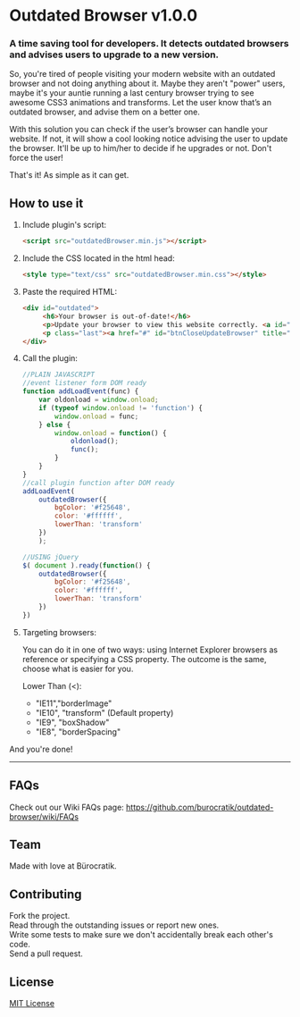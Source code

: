 # Outdated Browser v1.0.0

### A time saving tool for developers. It detects outdated browsers and advises users to upgrade to a new version.

So, you're tired of people visiting your modern website with an outdated browser and not doing anything about it.
Maybe they aren't "power" users, maybe it's your auntie running a last century browser trying to see awesome CSS3 animations and transforms. Let the user know that’s an outdated browser, and advise them on a better one.

With this solution you can check if the user’s browser can handle your website. If not, it will show a cool looking notice advising the user to update the browser. It'll be up to him/her to decide if he upgrades or not. Don't force the user!

That's it! As simple as it can get.


## How to use it


1. Include plugin's script:

    ```html
    <script src="outdatedBrowser.min.js"></script>
    ```

2. Include the CSS located in the html head:

    ```html
    <style type="text/css" src="outdatedBrowser.min.css"></style>
    ```

3. Paste the required HTML:

    ```html
    <div id="outdated">
         <h6>Your browser is out-of-date!</h6>
         <p>Update your browser to view this website correctly. <a id="btnUpdateBrowser" href="http://outdatedbrowser.com/">Update my browser now </a></p>
         <p class="last"><a href="#" id="btnCloseUpdateBrowser" title="Close">&times;</a></p>
    </div>
    ```




4. Call the plugin:

    ```javascript
    //PLAIN JAVASCRIPT
    //event listener form DOM ready
    function addLoadEvent(func) {
        var oldonload = window.onload;
        if (typeof window.onload != 'function') {
            window.onload = func;
        } else {
            window.onload = function() {
                oldonload();
                func();
            }
        }
    }
    //call plugin function after DOM ready
    addLoadEvent(
        outdatedBrowser({
            bgColor: '#f25648',
            color: '#ffffff',
            lowerThan: 'transform'
        })
        );

    //USING jQuery
    $( document ).ready(function() {
        outdatedBrowser({
            bgColor: '#f25648',
            color: '#ffffff',
            lowerThan: 'transform'
        })
    })
    ```

5. Targeting browsers:

    You can do it in one of two ways: using Internet Explorer browsers as reference or specifying a CSS property. The outcome is the same, choose what is easier for you.


    Lower Than (<):
    * "IE11","borderImage"
    * "IE10", "transform" (Default property)
    * "IE9", "boxShadow"
    * "IE8", "borderSpacing"


And you're done!
***

<!--## Structure

The basic structure of the project is given in the following way:


    ├── demo/
    │   └── index.html
    ├── imgs/
    │   └── outdatedBrowser-close.gif
    ├── src/
    │   ├── jquery.easing.1.3.min.js
    │   ├── jquery.min.js
    │   ├── jquery.outdatedBrowser.js
    │   ├── jquery.outdatedBrowser.min.js
    │   └── outdatedBrowser.css-->


## FAQs

Check out our Wiki FAQs page: https://github.com/burocratik/outdated-browser/wiki/FAQs

## Team

Made with love at Bürocratik.


## Contributing

Fork the project.
<br>Read through the outstanding issues or report new ones.
<br>Write some tests to make sure we don't accidentally break each other's code.
<br>Send a pull request.


## License

[MIT License](http://zenorocha.mit-license.org/)
